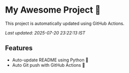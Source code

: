 # My Awesome Project 🚀

This project is automatically updated using GitHub Actions.

_Last updated: 2025-07-20 23:22:13 IST_

## Features
- Auto-update README using Python 🐍
- Auto Git push with GitHub Actions 🤖
